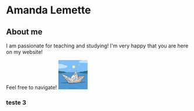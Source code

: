 # Amanda Lemette

## About me

I am passionate for teaching and studying! I'm very happy that you are here on my website! 

Feel free to navigate! <img src='images/115259-OP18JO-207.jpg' width='80'> 

### teste 3
